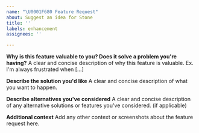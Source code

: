 ```yaml
---
name: "\U0001F680 Feature Request"
about: Suggest an idea for Stone
title: ''
labels: enhancement
assignees: ''

---
```


**Why is this feature valuable to you? Does it solve a problem you're having?**
A clear and concise description of why this feature is valuable. Ex. I'm always frustrated when [...]

**Describe the solution you'd like**
A clear and concise description of what you want to happen.

**Describe alternatives you've considered**
A clear and concise description of any alternative solutions or features you've considered. (if applicable)

**Additional context**
Add any other context or screenshots about the feature request here.
